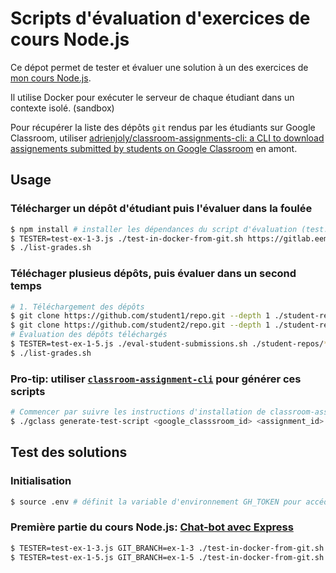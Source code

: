 # Scripts d'évaluation d'exercices de cours Node.js

Ce dépot permet de tester et évaluer une solution à un des exercices de [mon cours Node.js](https://adrienjoly.com/cours-nodejs/).

Il utilise Docker pour exécuter le serveur de chaque étudiant dans un contexte isolé. (sandbox)

Pour récupérer la liste des dépôts `git` rendus par les étudiants sur Google Classroom, utiliser [adrienjoly/classroom-assignments-cli: a CLI to download assignements submitted by students on Google Classroom](https://github.com/adrienjoly/classroom-assignments-cli) en amont.

## Usage

### Télécharger un dépôt d'étudiant puis l'évaluer dans la foulée

```sh
$ npm install # installer les dépendances du script d'évaluation (test.js)
$ TESTER=test-ex-1-3.js ./test-in-docker-from-git.sh https://gitlab.eemi.tech/xxx/express-chatbot.git
$ ./list-grades.sh
```

### Téléchager plusieus dépôts, puis évaluer dans un second temps

```sh
# 1. Téléchargement des dépôts
$ git clone https://github.com/student1/repo.git --depth 1 ./student-repos/student1-repo
$ git clone https://github.com/student2/repo.git --depth 1 ./student-repos/student2-repo
# Évaluation des dépôts téléchargés
$ TESTER=test-ex-1-5.js ./eval-student-submissions.sh ./student-repos/*
$ ./list-grades.sh
```

### Pro-tip: utiliser [`classroom-assignment-cli`](https://github.com/adrienjoly/classroom-assignments-cli) pour générer ces scripts

```sh
# Commencer par suivre les instructions d'installation de classroom-assignment-cli, puis:
$ ./gclass generate-test-script <google_classsroom_id> <assignment_id>
```

## Test des solutions

### Initialisation

```sh
$ source .env # définit la variable d'environnement GH_TOKEN pour accéder aux dépôts privés, générée depuis https://github.com/settings/tokens
```

### Première partie du cours Node.js: [Chat-bot avec Express](https://adrienjoly.com/cours-nodejs/01-chatbot/)

```sh
$ TESTER=test-ex-1-3.js GIT_BRANCH=ex-1-3 ./test-in-docker-from-git.sh https://adrienjoly:${GH_TOKEN}@github.com/adrienjoly/cours-nodejs-exercise-solutions.git # exercices 1 à 3 (support de paramètres `GET`)
$ TESTER=test-ex-1-5.js GIT_BRANCH=ex-1-5 ./test-in-docker-from-git.sh https://adrienjoly:${GH_TOKEN}@github.com/adrienjoly/cours-nodejs-exercise-solutions.git # exercices 4 (support de paramètres `POST`) et 5 (persistance dans `réponses.json`)
```
